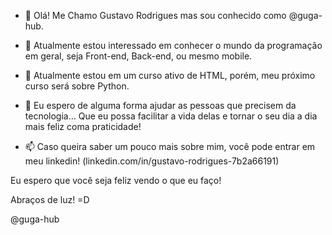 - 👋 Olá! Me Chamo Gustavo Rodrigues mas sou conhecido como @guga-hub.

- 👀 Atualmente estou interessado em conhecer o mundo da programação em geral, seja Front-end, Back-end, ou mesmo mobile. 

- 🌱 Atualmente estou em um curso ativo de HTML, porém, meu próximo curso será sobre Python. 

- 💞️ Eu espero de alguma forma ajudar as pessoas que precisem da tecnologia... Que eu possa facilitar a vida delas e tornar o seu dia a dia mais feliz coma  praticidade!

- 📫 Caso queira saber um pouco mais sobre mim, você pode entrar em meu linkedin! (linkedin.com/in/gustavo-rodrigues-7b2a66191)



Eu espero que você seja feliz vendo o que eu faço! 
   
      
Abraços de luz! =D
      
      
@guga-hub
